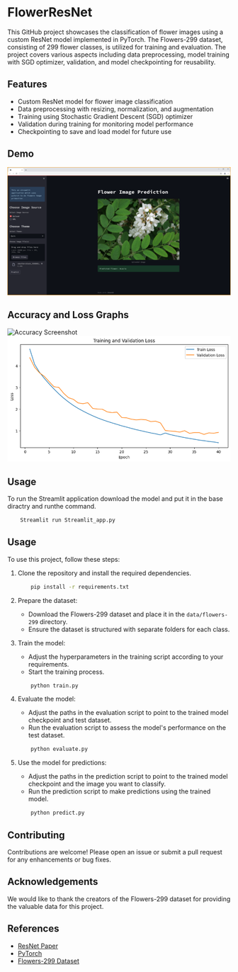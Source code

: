 # FlowerResNet

This GitHub project showcases the classification of flower images using a custom ResNet model implemented in PyTorch. The Flowers-299 dataset, consisting of 299 flower classes, is utilized for training and evaluation. The project covers various aspects including data preprocessing, model training with SGD optimizer, validation, and model checkpointing for reusability.

## Features
- Custom ResNet model for flower image classification
- Data preprocessing with resizing, normalization, and augmentation
- Training using Stochastic Gradient Descent (SGD) optimizer
- Validation during training for monitoring model performance
- Checkpointing to save and load model for future use

## Demo  
![App Screenshot](images/screenshot.png)  

## Accuracy and Loss Graphs 
![Accuracy Screenshot](iimages/accuracy.png)  
![Loss Screenshot](images/loss.png)
## Usage
To run the Streamlit application download the model and put it in the base diractry and runthe command.

~~~bash  
    Streamlit run Streamlit_app.py
~~~
## Usage
To use this project, follow these steps:

1. Clone the repository and install the required dependencies.

    ~~~bash  
        pip install -r requirements.txt
    ~~~
2. Prepare the dataset:
   - Download the Flowers-299 dataset and place it in the `data/flowers-299` directory.
   - Ensure the dataset is structured with separate folders for each class.

3. Train the model:
   - Adjust the hyperparameters in the training script according to your requirements.
   - Start the training process.

    ~~~bash  
        python train.py
    ~~~

4. Evaluate the model:
   - Adjust the paths in the evaluation script to point to the trained model checkpoint and test dataset.
   - Run the evaluation script to assess the model's performance on the test dataset.

    ~~~bash  
        python evaluate.py
    ~~~

5. Use the model for predictions:
   - Adjust the paths in the prediction script to point to the trained model checkpoint and the image you want to classify.
   - Run the prediction script to make predictions using the trained model.

    ~~~bash  
        python predict.py
    ~~~
## Contributing
Contributions are welcome! Please open an issue or submit a pull request for any enhancements or bug fixes.

## Acknowledgements
We would like to thank the creators of the Flowers-299 dataset for providing the valuable data for this project.

## References
- [ResNet Paper](https://arxiv.org/abs/1512.03385)
- [PyTorch](https://pytorch.org/)
- [Flowers-299 Dataset](https://www.kaggle.com/datasets/bogdancretu/flower299)